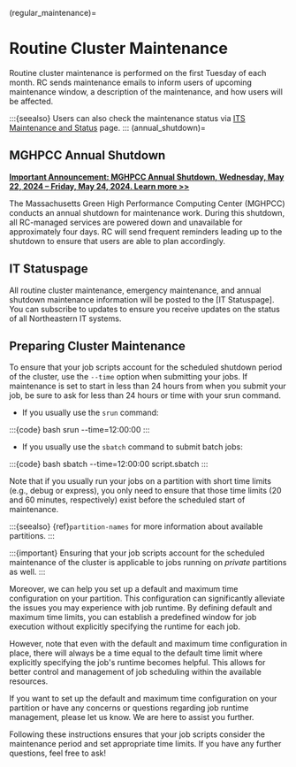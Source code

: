 (regular_maintenance)=

# Routine Cluster Maintenance

Routine cluster maintenance is performed on the first Tuesday of each month. RC sends maintenance emails to inform users of upcoming maintenance window, a description of the maintenance, and how users will be affected.

:::{seealso}
Users can also check the maintenance status via [ITS Maintenance and Status] page.
:::
(annual_shutdown)=
## MGHPCC Annual Shutdown

[**Important Announcement: MGHPCC Annual Shutdown, Wednesday, May 22, 2024 – Friday, May 24, 2024. Learn more >>**](../miscellaneous/annual-shutdown.md)

The Massachusetts Green High Performance Computing Center (MGHPCC) conducts an annual shutdown for maintenance work. During this shutdown, all RC-managed services are powered down and unavailable for approximately four days. RC will send frequent reminders leading up to the shutdown to ensure that users are able to plan accordingly.

## IT Statuspage

All routine cluster maintenance, emergency maintenance, and annual shutdown maintenance information will be posted to the [IT Statuspage]. You can subscribe to updates to ensure you receive updates on the status of all Northeastern IT systems.

## Preparing Cluster Maintenance

To ensure that your job scripts account for the scheduled shutdown period of the cluster, use the `--time` option when submitting your jobs. If maintenance is set to start in less than 24 hours from when you submit your job, be sure to ask for less than 24 hours or time with your srun command.

- If you usually use the `srun` command:

:::{code} bash
srun --time=12:00:00 <srun args>
:::

- If you usually use the `sbatch` command to submit batch jobs:

:::{code} bash
sbatch --time=12:00:00 script.sbatch
:::

Note that if you usually run your jobs on a partition with short time limits (e.g., debug or express), you only need to ensure that those time limits (20 and 60 minutes, respectively) exist before the scheduled start of maintenance.

:::{seealso}
{ref}`partition-names` for more information about available partitions.
:::

:::{important}
Ensuring that your job scripts account for the scheduled maintenance of the cluster is applicable to jobs running on *private* partitions as well.
:::

Moreover, we can help you set up a default and maximum time configuration on your partition. This configuration can significantly alleviate the issues you may experience with job runtime. By defining default and maximum time limits, you can establish a predefined window for job execution without explicitly specifying the runtime for each job.

However, note that even with the default and maximum time configuration in place, there will always be a time equal to the default time limit where explicitly specifying the job's runtime becomes helpful. This allows for better control and management of job scheduling within the available resources.

If you want to set up the default and maximum time configuration on your partition or have any concerns or questions regarding job runtime management, please let us know. We are here to assist you further.

Following these instructions ensures that your job scripts consider the maintenance period and set appropriate time limits. If you have any further questions, feel free to ask!

[ITS Maintenance and Status]: https://northeastern.statuspage.io/
